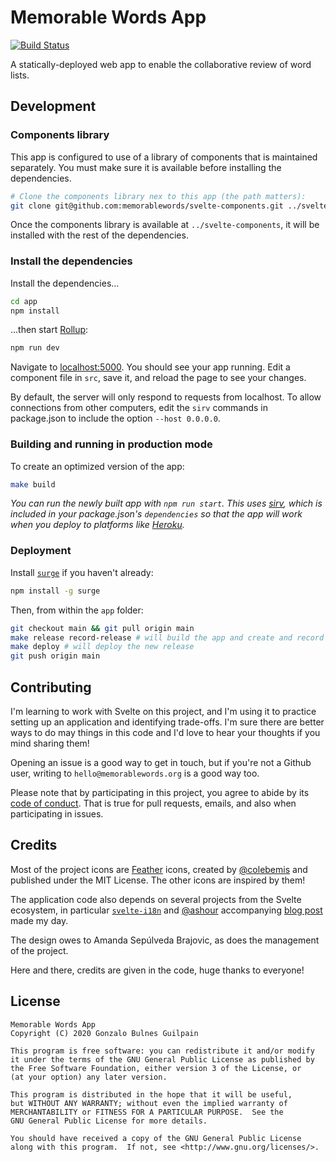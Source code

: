 Memorable Words App
===================

[![Build Status](https://www.travis-ci.org/memorablewords/app.svg?branch=main)](https://www.travis-ci.org/memorablewords/app)

A statically-deployed web app to enable the collaborative review of word lists.


Development
-----------

### Components library

This app is configured to use of a library of components that is maintained separately. You must make sure it is available before installing the dependencies.

```sh
# Clone the components library nex to this app (the path matters):
git clone git@github.com:memorablewords/svelte-components.git ../svelte-components
```

Once the components library is available at `../svelte-components`, it will be installed with the rest of the dependencies.

### Install the dependencies

Install the dependencies…

```sh
cd app
npm install
```

…then start [Rollup][rollup]:

```bash
npm run dev
```

Navigate to [localhost:5000](http://localhost:5000). You should see your app running. Edit a component file in `src`, save it, and reload the page to see your changes.

By default, the server will only respond to requests from localhost. To allow connections from other computers, edit the `sirv` commands in package.json to include the option `--host 0.0.0.0`.


### Building and running in production mode

To create an optimized version of the app:

```bash
make build
```

_You can run the newly built app with `npm run start`. This uses [sirv][sirv], which is included in your package.json's `dependencies` so that the app will work when you deploy to platforms like [Heroku][heroku]._

### Deployment

Install [`surge`][surge] if you haven't already:

```bash
npm install -g surge
```

Then, from within the `app` folder:

```bash
git checkout main && git pull origin main
make release record-release # will build the app and create and record a new release
make deploy # will deploy the new release
git push origin main
```

  [heroku]: https://heroku.com
  [rollup]: https://rollupjs.org
  [sirv]: https://github.com/lukeed/sirv
  [surge]: https://surge.sh
  [svelte]: https://svelte.dev


Contributing
------------

I'm learning to work with Svelte on this project, and I'm using it to practice setting up an application and identifying trade-offs. I'm sure there are better ways to do may things in this code and I'd love to hear your thoughts if you mind sharing them!

Opening an issue is a good way to get in touch, but if you're not a Github user, writing to `hello@memorablewords.org` is a good way too.

Please note that by participating in this project, you agree to abide by its [code of conduct][code of conduct]. That is true for pull requests, emails, and also when participating in issues.

  [code of conduct]: ./CODE_OF_CONDUCT.md

Credits
-------

Most of the project icons are [Feather](https://feathericons.com/) icons, created by [@colebemis](https://github.com/colebemis) and published under the MIT License. The other icons are inspired by them!

The application code also depends on several projects from the Svelte ecosystem, in particular [`svelte-i18n`](https://github.com/kaisermann/svelte-i18n) and [@ashour](https://github.com/ashour) accompanying [blog post](https://phrase.com/blog/posts/a-step-by-step-guide-to-svelte-localization-with-svelte-i18n-v3/) made my day.

The design owes to Amanda Sepúlveda Brajovic, as does the management of the project.

Here and there, credits are given in the code, huge thanks to everyone!

License
-------

```
Memorable Words App
Copyright (C) 2020 Gonzalo Bulnes Guilpain

This program is free software: you can redistribute it and/or modify
it under the terms of the GNU General Public License as published by
the Free Software Foundation, either version 3 of the License, or
(at your option) any later version.

This program is distributed in the hope that it will be useful,
but WITHOUT ANY WARRANTY; without even the implied warranty of
MERCHANTABILITY or FITNESS FOR A PARTICULAR PURPOSE.  See the
GNU General Public License for more details.

You should have received a copy of the GNU General Public License
along with this program.  If not, see <http://www.gnu.org/licenses/>.
```
